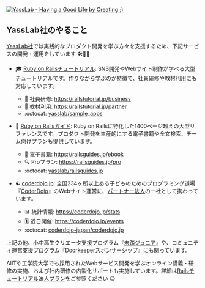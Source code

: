 [![YassLab - Having a Good Life by Creating ;)](https://i.gyazo.com/fadf98b71e1e9c7d1646eaa7c4216dd7.png)](https://yasslab.jp/ja/)

## YassLab社のやること

[YassLab社](https://yasslab.jp/ja/)では実践的なプロダクト開発を学ぶ方々を支援するため、下記サービスの開発・運用をしています 🛠💨✨

- :mortar_board: [Ruby on Railsチュートリアル](http://railstutorial.jp/): SNS開発やWebサイト制作が学べる大型チュートリアルです。作りながら学ぶのが特徴で、社員研修や教材利用にも対応しています。
  - :office: 社員研修: https://railstutorial.jp/business
  - :school: 教材利用: https://railstutorial.jp/partner
  - :octocat: [yasslab/sample_apps](https://github.com/yasslab/sample_apps)

- :closed_book: [Ruby on Railsガイド](https://railsguides.jp/): Ruby on Railsに特化した1400ページ超えの大型リファレンスです。プロダクト開発を生産的にする電子書籍や全文検索、チーム向けプランも提供しています。
  - :open_book: 電子書籍: https://railsguides.jp/ebook
  - :mag: Proプラン: https://railsguides.jp/pro
  - :octocat: [yasslab/railsguides.jp](https://github.com/yasslab/railsguides.jp)

- :yin_yang: [coderdojo.jp](https://coderdojo.jp/): 全国234ヶ所以上ある子どものためのプログラミング道場『[CoderDojo](https://coderdojo.jp/)』のWebサイト運営に、[パートナー法人](https://coderdojo.jp/#partners)の一社として携わっています。
  - :bar_chart: 統計情報: https://coderdojo.jp/stats
  - :spiral_calendar: 近日開催: https://coderdojo.jp/events
  - :octocat: [coderdojo-japan/coderdojo.jp](https://github.com/coderdojo-japan/coderdojo.jp)

上記の他、小中高生クリエータ支援プログラム『[未踏ジュニア](https://jr.mitou.org/)』や、コミュニティ運営支援プログラム『[Doorkeeperスポンサーシップ](https://yasslab.jp/ja/doorkeeper/)』にも関っています。

AIITや工学院大学でも採用されたWebサービス開発を学ぶオンライン講義・研修の実施、および社内研修の内製化サポートも実施しています。詳細は[Railsチュートリアル法人プラン](https://railstutorial.jp/business)をご参照ください :relieved: 
